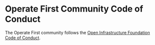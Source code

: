 # Operate First Community Code of Conduct

The Operate First community follows the [Open Infrastructure Foundation Code of Conduct](https://www.openstack.org/legal/community-code-of-conduct/).

